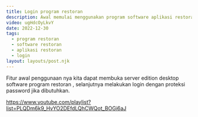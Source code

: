 ```yaml
---
title: Login program restoran
description: Awal memulai menggunakan program software aplikasi restoran.
video: ugHdcOyLkvY
date: 2022-12-30
tags:
  - program restoran
  - software restoran
  - aplikasi restoran
  - login
layout: layouts/post.njk
---
```


Fitur awal penggunaan nya kita dapat membuka server edition desktop software program restoran , selanjutnya melakukan login dengan proteksi password jika dibutuhkan.

https://www.youtube.com/playlist?list=PLQDm6k9_HvYO2DEfdLQhCWQot_BOGi6aJ

